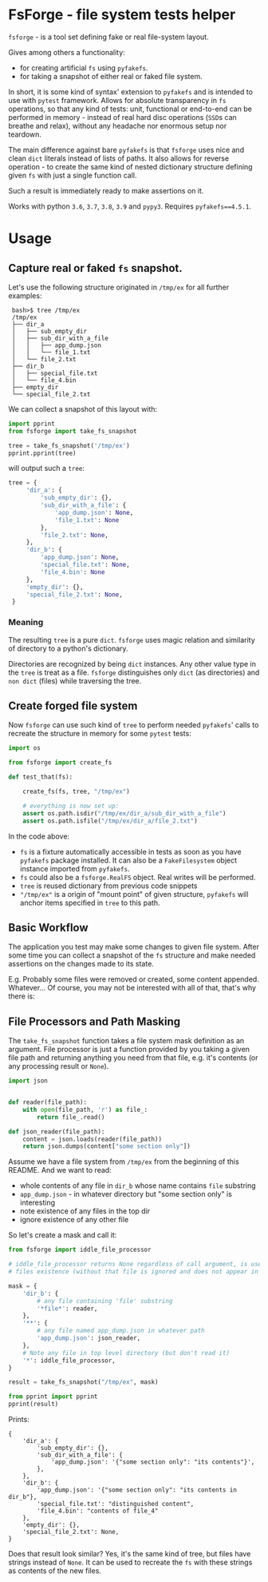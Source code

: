   # FsForge - file system tests helper

`fsforge` - is a tool set defining fake or real file-system layout.

Gives among others a functionality:
 - for creating artificial `fs` using `pyfakefs`.
 - for taking a snapshot of either real or faked file system.

In short, it is some kind of syntax' extension to `pyfakefs` and
is intended to use with `pytest` framework. Allows for absolute
transparency in `fs` operations, so that any kind of tests: unit,
functional or end-to-end can be performed in memory - instead of
real hard disc operations (`SSD`s can breathe and relax), without any headache nor
enormous setup nor teardown.

The main difference against bare `pyfakefs` is that `fsforge` uses nice
and clean `dict` literals instead of lists of paths. It also allows for reverse
operation - to create the same kind of nested dictionary structure defining
given `fs` with just a single function call.

Such a result is immediately ready to make assertions on it.

Works with python `3.6`, `3.7`, `3.8`, `3.9` and `pypy3`.
Requires `pyfakefs==4.5.1`.

# Usage
## Capture real or faked `fs` snapshot.

Let's use the following structure originated in `/tmp/ex` for all further examples:

```
 bash>$ tree /tmp/ex
 /tmp/ex
 ├── dir_a
 │   ├── sub_empty_dir
 │   ├── sub_dir_with_a_file
 │   │   ├── app_dump.json
 │   │   └── file_1.txt
 │   └── file_2.txt
 ├── dir_b
 │   ├── special_file.txt
 │   └── file_4.bin
 ├── empty_dir
 └── special_file_2.txt
```
We can collect a snapshot of this layout with:

```python
import pprint
from fsforge import take_fs_snapshot

tree = take_fs_snapshot('/tmp/ex')
pprint.pprint(tree)
```

will output such a `tree`:
```python
tree = {
     'dir_a': {
         'sub_empty_dir': {},
         'sub_dir_with_a_file': {
             'app_dump.json': None,
             'file_1.txt': None
         },
         'file_2.txt': None,
     },
     'dir_b': {
         'app_dump.json': None,
         'special_file.txt': None,
         'file_4.bin': None
     },
     'empty_dir': {},
     'special_file_2.txt': None,
 }
```
### Meaning

The resulting `tree` is a pure `dict`.  `fsforge` uses magic
relation and similarity of directory to a python's dictionary.

Directories are recognized by being `dict` instances.
Any other value type in the `tree` is treat as a file.
`fsforge` distinguishes only `dict` (as directories)
and `non dict` (files) while traversing the tree.


## Create forged file system

Now `fsforge` can use such kind of `tree` to perform needed `pyfakefs`'
calls to recreate the structure in memory for some `pytest` tests:

```python
import os

from fsforge import create_fs

def test_that(fs):

    create_fs(fs, tree, "/tmp/ex")

    # everything is now set up:
    assert os.path.isdir("/tmp/ex/dir_a/sub_dir_with_a_file")
    assert os.path.isfile("/tmp/ex/dir_a/file_2.txt")

```

In the code above:
 -  `fs` is a fixture automatically accessible in tests as soon as
    you have `pyfakefs` package installed. It can also be a
    `FakeFilesystem` object instance imported from `pyfakefs`.
 - `fs` could also be a `fsforge.RealFS` object. Real writes will be performed.
 -  `tree` is reused dictionary from previous code snippets
 -  `"/tmp/ex"` is a origin of "mount point" of given structure,
    `pyfakefs` will anchor items specified in `tree` to this path.


## Basic Workflow

The application you test may make some changes to given file system.
After some time you can collect a snapshot of the `fs` structure and
make needed assertions on the changes made to its state.

E.g.  Probably some files were removed or created, some content appended. Whatever...
Of course, you may not be interested with all of that, that's why there is:

## File Processors and Path Masking

The `take_fs_snapshot` function takes a file system  mask definition as an argument.
File processor is just a function provided by you taking a given file path and returning
anything you need from that file, e.g. it's contents (or any processing result or `None`).

```python
import json


def reader(file_path):
    with open(file_path, 'r') as file_:
        return file_.read()

def json_reader(file_path):
    content = json.loads(reader(file_path))
    return json.dumps(content["some section only"])
```

Assume we have a file system from `/tmp/ex` from the beginning of this README.
And we want to read:
-   whole contents of any file in `dir_b` whose name contains `file` substring
-   `app_dump.json` - in whatever directory but "some section only" is
    interesting
-   note existence of any files in the top dir
-   ignore existence of any other file

So let's create a mask and call it:

```python
from fsforge import iddle_file_processor

# iddle_file_processor returns None regardless of call argument, is used to note
# files existence (without that file is ignored and does not appear in the result tree)

mask = {
    'dir_b': {
        # any file containing 'file' substring
        '*file*': reader,
    },
    '**': {
        # any file named app_dump.json in whatever path
        'app_dump.json': json_reader,
    },
    # Note any file in top level directory (but don't read it)
    '*': iddle_file_processor,
}

result = take_fs_snapshot("/tmp/ex", mask)

from pprint import pprint
pprint(result)
```
Prints:
```
{
    'dir_a': {
        'sub_empty_dir': {},
        'sub_dir_with_a_file': {
            'app_dump.json': '{"some section only": "its contents"}',
        },
    },
    'dir_b': {
        'app_dump.json': '{"some section only": "its contents in dir_b"},
        'special_file.txt': "distinguished content",
        'file_4.bin': "contents of file_4"
    },
    'empty_dir': {},
    'special_file_2.txt': None,
}
```

Does that result look similar? Yes, it's the same kind of tree, but files have strings instead of `None`.
It can be used to recreate the `fs` with these strings as contents of the new files.

